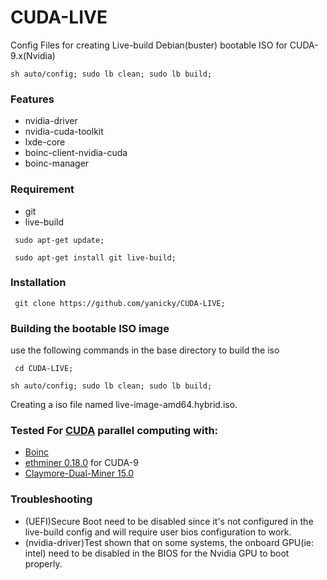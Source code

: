 # CUDA-LIVE
Config Files for creating Live-build Debian(buster) bootable ISO for CUDA-9.x(Nvidia)

```sh auto/config; sudo lb clean; sudo lb build; ```

### Features
* nvidia-driver
* nvidia-cuda-toolkit
* lxde-core
* boinc-client-nvidia-cuda
* boinc-manager

### Requirement
* git
* live-build

``` sudo apt-get update;```

``` sudo apt-get install git live-build;```

### Installation

``` git clone https://github.com/yanicky/CUDA-LIVE;```

### Building the bootable ISO image
use the following commands in the base directory to build the iso

``` cd CUDA-LIVE;```

```sh auto/config; sudo lb clean; sudo lb build;```

Creating a iso file named live-image-amd64.hybrid.iso.

### Tested For [CUDA](https://developer.nvidia.com/cuda-zone) parallel computing with:
* [Boinc](https://boinc.berkeley.edu/)
* [ethminer 0.18.0](https://github.com/ethereum-mining/ethminer/releases/tag/v0.18.0) for CUDA-9
* [Claymore-Dual-Miner 15.0
](https://github.com/Claymore-Dual/Claymore-Dual-Miner/releases/tag/15.0)

### Troubleshooting
* (UEFI)Secure Boot need to be disabled since it's not configured in the live-build config and will require user bios configuration to work.
* (nvidia-driver)Test shown that on some systems, the onboard GPU(ie: intel) need to be disabled in the BIOS for the Nvidia GPU to boot properly.
